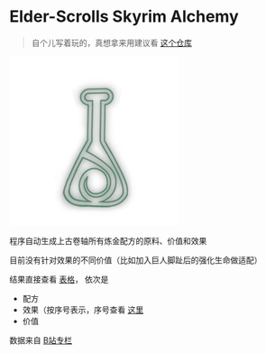 # Elder-Scrolls Skyrim Alchemy

> 自个儿写着玩的，真想拿来用建议看 [这个仓库](https://github.com/bmatsuo/Skyrim-Alchemy)

![Alt text](image.png)

程序自动生成上古卷轴所有炼金配方的原料、价值和效果

目前没有针对效果的不同价值（比如加入巨人脚趾后的强化生命做适配）

结果直接查看 [表格](./Recipes.csv)， 依次是 
- 配方
- 效果（按序号表示，序号查看 [这里](https://www.bilibili.com/read/cv11594391/)
- 价值

数据来自 [B站专栏](https://www.bilibili.com/read/cv11594391/)